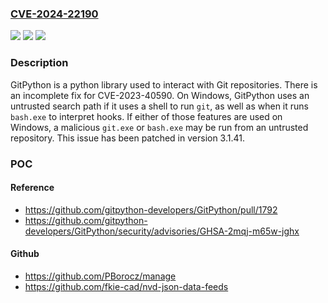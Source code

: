 ### [CVE-2024-22190](https://cve.mitre.org/cgi-bin/cvename.cgi?name=CVE-2024-22190)
![](https://img.shields.io/static/v1?label=Product&message=GitPython&color=blue)
![](https://img.shields.io/static/v1?label=Version&message=%3C%203.1.41%20&color=brightgreen)
![](https://img.shields.io/static/v1?label=Vulnerability&message=CWE-426%3A%20Untrusted%20Search%20Path&color=brightgreen)

### Description

GitPython is a python library used to interact with Git repositories. There is an incomplete fix for CVE-2023-40590. On Windows, GitPython uses an untrusted search path if it uses a shell to run `git`, as well as when it runs `bash.exe` to interpret hooks. If either of those features are used on Windows, a malicious `git.exe` or `bash.exe` may be run from an untrusted repository. This issue has been patched in version 3.1.41.

### POC

#### Reference
- https://github.com/gitpython-developers/GitPython/pull/1792
- https://github.com/gitpython-developers/GitPython/security/advisories/GHSA-2mqj-m65w-jghx

#### Github
- https://github.com/PBorocz/manage
- https://github.com/fkie-cad/nvd-json-data-feeds

